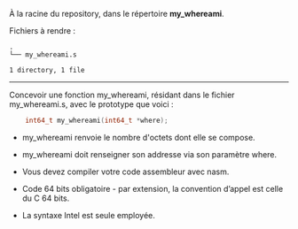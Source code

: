À la racine du repository, dans le répertoire **my_whereami**.

Fichiers à rendre :

```
.
└── my_whereami.s

1 directory, 1 file
```

---
Concevoir une fonction my_whereami, résidant dans le fichier my_whereami.s, avec le prototype que voici :
```cpp
    int64_t my_whereami(int64_t *where);
```
- my_whereami renvoie le nombre d'octets dont elle se compose.
- my_whereami doit renseigner son addresse via son paramètre where.

- Vous devez compiler votre code assembleur avec nasm.

- Code 64 bits obligatoire - par extension, la convention d’appel est celle du C 64 bits.  

- La syntaxe Intel est seule employée. 
